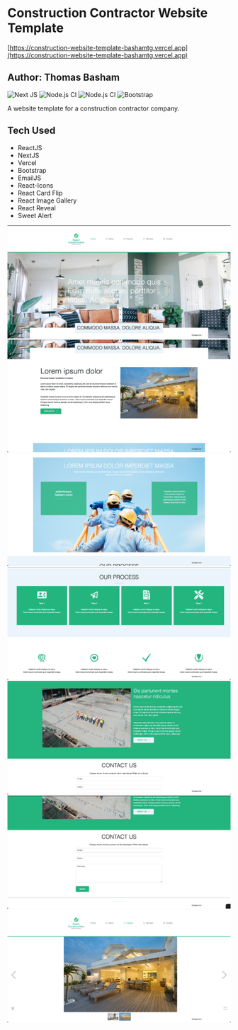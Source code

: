 # Construction Contractor Website Template

[https://construction-website-template-bashamtg.vercel.app](https://construction-website-template-bashamtg.vercel.app)

## Author: Thomas Basham

![Next JS](https://img.shields.io/badge/Next-black?style=for-the-badge&logo=next.js&logoColor=white)
![Node.js CI](https://img.shields.io/badge/React-20232A?style=for-the-badge&logo=react&logoColor=61DAFB)
![Node.js CI](https://img.shields.io/badge/Vercel-000000?style=for-the-badge&logo=vercel&logoColor=white)
![Bootstrap](https://img.shields.io/badge/bootstrap-%23563D7C.svg?style=for-the-badge&logo=bootstrap&logoColor=white)

A website template for a construction contractor company.

## Tech Used

- ReactJS
- NextJS
- Vercel
- Bootstrap
- EmailJS
- React-Icons
- React Card Flip
- React Image Gallery
- React Reveal
- Sweet Alert

![screenshot](public/screenshots/screenshot_7.png)
![screenshot](public/screenshots/screenshot_6.png)
![screenshot](public/screenshots/screenshot_5.png)
![screenshot](public/screenshots/screenshot_4.png)
![screenshot](public/screenshots/screenshot_3.png)
![screenshot](public/screenshots/screenshot_2.png)
![screenshot](public/screenshots/screenshot_1.png)